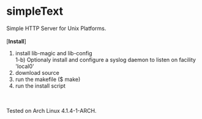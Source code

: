 # simpleText
Simple HTTP Server for Unix Platforms.
<br>
<br>
[<b>Install</b>]<br>
1) install lib-magic and lib-config<br>
1-b) Optionaly install and configure a syslog daemon to listen on facility 'local0'<br>
2) download source<br>
3) run the makefile ($ make)<br>
4) run the install script<br>
<br>
<br>
Tested on Arch Linux 4.1.4-1-ARCH.
